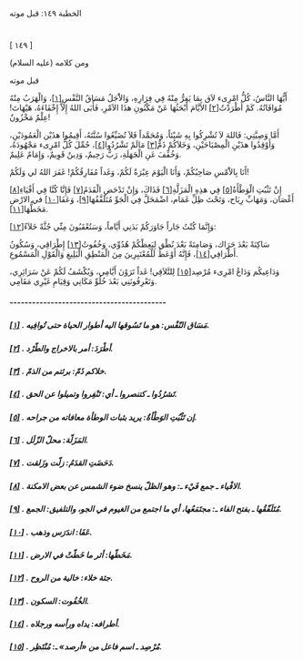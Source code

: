   الخطبة  ١٤٩: قبل موته	

#  

[ ١٤٩ ]

ومن كلامه (عليه السلام)

قبل موته

أَيُّهَا النَّاسُ، كُلُّ امْرِىء لاَق بِمَا يَفِرُّ مِنْهُ فِي فِرَارِهِ، وَالاَْجَلُ مَسَاقُ النَّفْسِ[[١\]](https://arabic.balaghah.net/node/613#_ftn1)، وَالْهَرَبُ مِنْهُ مُوَافَاتُهُ. كَمْ أَطْرَدْتُ[[٢\]](https://arabic.balaghah.net/node/613#_ftn2) الاَيَّامَ أَبْحَثُهَا عَنْ مَكْنُونِ هذَا الاَمْرِ، فَأَبَى اللهُ إِلاَّ إِخْفَاءَهُ، هَيْهَاتَ! عِلْمٌ مَخْزُونٌ!

أَمَّا وَصِيَّتِي: فَاللهَ لاَ تُشْرِكُوا بِهِ شَيْئاً،  وَمُحَمَّداً فَلاَ تُضَيِّعُوا سُنَّتَهُ، أَقِيمُوا هذَيْن  الْعَمُودَيْنِ، وَأَوْقِدُوا هذَيْنِ الْمِصْبَاحَيْنِ، وَخَلاَكُمْ ذَمٌّ[[٣\]](https://arabic.balaghah.net/node/613#_ftn3) مَالَمْ تَشْرُدُوا[[٤\]](https://arabic.balaghah.net/node/613#_ftn4)، حُمِّلَ كُلُّ امْرِىء مَجْهُودَهُ، وَخُفِّفَ عَنِ الْجَهَلَةِ، رَبٌّ رَحِيمٌ، وَدِينٌ قَوِيمٌ، وَإِمَامٌ عَلِيمٌ.

أَنَا بِالاَْمْسِ صَاحِبُكُمْ، وَأَنَا الْيَوْمَ عِبْرَةٌ لَكُمْ، وَغَداً مُفَارِقُكُمْ! غَفَرَ اللهُ لي وَلَكُمْ!

إِنْ تَثْبُتِ الْوَطْأَةُ[[٥\]](https://arabic.balaghah.net/node/613#_ftn5) فِي هذِهِ الْمَزَلَّةِ[[٦\]](https://arabic.balaghah.net/node/613#_ftn6) فَذَاكَ، وَإِنْ تَدْحَضِ الْقَدَمُ[[٧\]](https://arabic.balaghah.net/node/613#_ftn7) فَإِنَّا كُنَّا فِي أَفْيَاءِ[[٨\]](https://arabic.balaghah.net/node/613#_ftn8) أَغْصَان، وَمَهَابِّ رِيَاح، وَتَحْتَ ظِلِّ غَمَام، اضْمَحَلَّ فِي الْجَوِّ مُتَلَفَّقُهَا[[٩\]](https://arabic.balaghah.net/node/613#_ftn9)، وَعَفَا[[١٠\]](https://arabic.balaghah.net/node/613#_ftn10) في الارْضِ مَخَطُّهَا[[١١\]](https://arabic.balaghah.net/node/613#_ftn11).

وَإِنَّمَا كُنْتُ جَاراً جَاوَرَكُمْ بَدَنِي أَيَّاماً، وَسَتُعْقَبُونَ مِنِّي جُثَّةً خَلاَءً[[١٢\]](https://arabic.balaghah.net/node/613#_ftn12):

سَاكِنَةً بَعْدَ حَرَاك، وَصَامِتَةً بَعْدَ نُطْق لِيَعِظْكُمْ هُدُوِّي، وَخُفُوتُ[[١٣\]](https://arabic.balaghah.net/node/613#_ftn13) إِطْرَاقِي، وَسُكُونُ أَطْرَافِي[[١٤\]](https://arabic.balaghah.net/node/613#_ftn14)، فَإِنَّهُ أَوْعَظُ لَلْمُعْتَبِرِينَ مِنَ الْمَنْطِقِ الْبَلِيغِ وَالْقَوْلِ الْمَسْمُوعِ.

وَدَاعِيكُم وَدَاعُ امْرِىء مُرْصِد[[١٥\]](https://arabic.balaghah.net/node/613#_ftn15) لِلتَّلاَقِي! غَداً تَرَوْنَ أَيَّامِي، وَيُكْشَفُ لَكُمْ عَنْ  سَرَائِرِي، وَتَعْرِفُونَنِي بَعْدَ خُلُوِّ مَكَانِي وَقِيَامِ غَيْرِي  مَقَامِي.

##### ------------------------------------------

##### [[١\]](https://arabic.balaghah.net/node/613#_ftnref1) . مَسَاق النّفْس: هو ما تَسُوقها اليه أطوار الحياة حتى تُوافِيه.

##### [[٢\]](https://arabic.balaghah.net/node/613#_ftnref2) . أطْرَدَ: أمر بالاخراج والطّرْد.

##### [[٣\]](https://arabic.balaghah.net/node/613#_ftnref3) . خلاكم ذَمّ: برئتم من الذمّ.

##### [[٤\]](https://arabic.balaghah.net/node/613#_ftnref4) . تَشرُدُوا ـ كتنصروا ـ أي: تَنْفِروا وتميلوا عن الحق.

##### [[٥\]](https://arabic.balaghah.net/node/613#_ftnref5) . إن تَثْبُتِ الوَطْأةُ: يريد بثبات الوطأة معافاته من جراحه.

##### [[٦\]](https://arabic.balaghah.net/node/613#_ftnref6) . المَزَلّة: محلّ الزّلَل.

##### [[٧\]](https://arabic.balaghah.net/node/613#_ftnref7) . دَحَضَتِ القدَمُ: زلّت وزَلقت.

##### [[٨\]](https://arabic.balaghah.net/node/613#_ftnref8) . الافْياء ـ جمع فَيْء ـ: وهو الظلّ ينسخ ضوء الشمس عن بعض الامكنة.

##### [[٩\]](https://arabic.balaghah.net/node/613#_ftnref9) . مُتَلَفّقُها ـ بفتح الفاء ـ: مجتَمَعُها، أي ما اجتمع من الغيوم في الجو، والتلفيق: الجمع.

##### [[١٠\]](https://arabic.balaghah.net/node/613#_ftnref10) . عَفَا: اندَرَس وذهب.

##### [[١١\]](https://arabic.balaghah.net/node/613#_ftnref11) . مَخَطّها: أثر ما خَطّتْ في الارض.

##### [[١٢\]](https://arabic.balaghah.net/node/613#_ftnref12) . جثة خلاء: خالية من الروح.

##### [[١٣\]](https://arabic.balaghah.net/node/613#_ftnref13) . الخُفُوت: السكون.

##### [[١٤\]](https://arabic.balaghah.net/node/613#_ftnref14) . أطرافه: يداه ورأسه ورجلاه.

##### [[١٥\]](https://arabic.balaghah.net/node/613#_ftnref15) . مُرْصِد ـ اسم فاعل من «أرصد» ـ: مُنْتَظِر. 
